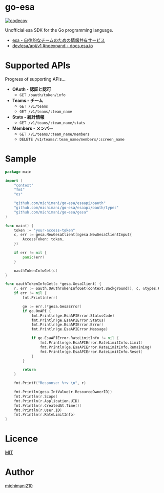 go-esa
===

[![codecov](https://codecov.io/gh/michimani/go-esa/branch/main/graph/badge.svg?token=JL9T8F4GBX)](https://codecov.io/gh/michimani/go-esa)  

Unofficial esa SDK for the Go programming language.

- [esa - 自律的なチームのための情報共有サービス](https://esa.io/)
- [dev/esa/api/v1 #noexpand - docs.esa.io](https://docs.esa.io/posts/102)

# Supported APIs

Progress of supporting APIs...

- **OAuth - 認証と認可**
  - `GET /oauth/token/info`
- **Teams - チーム**
  - `GET /v1/teams`
  - `GET /v1/teams/:team_name`
- **Stats - 統計情報**
  - `GET /v1/teams/:team_name/stats`
- **Members - メンバー**
  - `GET /v1/teams/:team_name/members`
  - `DELETE /v1/teams/:team_name/members/:screen_name`

# Sample

```go
package main

import (
	"context"
	"fmt"
	"os"

	"github.com/michimani/go-esa/esaapi/oauth"
	"github.com/michimani/go-esa/esaapi/oauth/types"
	"github.com/michimani/go-esa/gesa"
)

func main() {
	token := "your-access-token"
	c, err := gesa.NewGesaClient(&gesa.NewGesaClientInput{
		AccessToken: token,
	})

	if err != nil {
		panic(err)
	}

	oauthTokenInfoGet(c)
}

func oauthTokenInfoGet(c *gesa.GesaClient) {
	r, err := oauth.OAuthTokenInfoGet(context.Background(), c, &types.OAuthTokenInfoGetParam{})
	if err != nil {
		fmt.Println(err)

		ge := err.(*gesa.GesaError)
		if ge.OnAPI {
			fmt.Println(ge.EsaAPIError.StatusCode)
			fmt.Println(ge.EsaAPIError.Status)
			fmt.Println(ge.EsaAPIError.Error)
			fmt.Println(ge.EsaAPIError.Message)

			if ge.EsaAPIError.RateLimitInfo != nil {
				fmt.Println(ge.EsaAPIError.RateLimitInfo.Limit)
				fmt.Println(ge.EsaAPIError.RateLimitInfo.Remaining)
				fmt.Println(ge.EsaAPIError.RateLimitInfo.Reset)
			}
		}

		return
	}

	fmt.Printf("Response: %+v \n", r)

	fmt.Println(gesa.IntValue(r.ResourceOwnerID))
	fmt.Println(r.Scope)
	fmt.Println(r.Application.UID)
	fmt.Println(r.CreatedAt.Time())
	fmt.Println(r.User.ID)
	fmt.Println(r.RateLimitInfo)
}
```

# Licence

[MIT](https://github.com/michimani/go-esa/blob/main/LICENCE)

# Author

[michimani210](https://twitter.com/michimani210)

